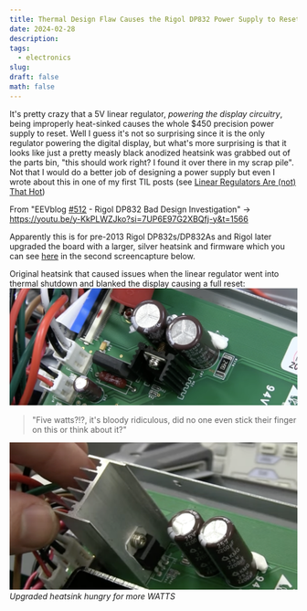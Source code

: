 ```yaml
---
title: Thermal Design Flaw Causes the Rigol DP832 Power Supply to Reset
date: 2024-02-28
description: 
tags:
  - electronics
slug: 
draft: false
math: false
---
```

It's pretty crazy that a 5V linear regulator, _powering the display circuitry_, being improperly heat-sinked causes the whole $450 precision power supply to reset. Well I guess it's not so surprising since it is the only regulator powering the digital display, but what's more surprising is that it looks like just a pretty measly black anodized heatsink was grabbed out of the parts bin, "this should work right? I found it over there in my scrap pile". Not that I would do a better job of designing a power supply but even I wrote about this in one of my first TIL posts (see [Linear Regulators Are (not) That Hot](Linear%20Regulators%20Are%20(not)%20That%20Hot.md))

From "EEVblog [#512](https://www.youtube.com/hashtag/512) - Rigol DP832 Bad Design Investigation" →  https://youtu.be/y-KkPLWZJko?si=7UP6E97G2XBQfj-y&t=1566

Apparently this is for pre-2013 Rigol DP832s/DP832As and Rigol later upgraded the board with a larger, silver heatsink and firmware which you can see [here](https://youtu.be/6Kfp77-7VU8?si=vGnikuwrr4MzG1sI&t=238) in the second screencapture below. 

Original heatsink that caused issues when the linear regulator went into thermal shutdown and blanked the display causing a full reset:
![](attachments/Screenshot%202024-02-28%20at%206.17.39%20PM.png)
> "Five watts?!?, it's bloody ridiculous, did no one even stick their finger on this or think about it?"


![](attachments/Screenshot%202024-02-28%20at%206.41.18%20PM.png)
_Upgraded heatsink hungry for more WATTS_


